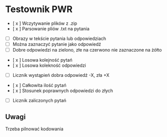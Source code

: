 # Testownik PWR 
- [ x ] Wczytywanie plików z .zip
- [ x ] Parsowanie pliów .txt na pytania
- [ ] Obrazy w tekście pytania lub odpowiedziach
- [ ] Można zaznaczyć pytanie jako odpowiedź
- [ ] Dobre odpowiedzi na zielono, złe na czerwono nie zaznaczone na żółto
- [ x ] Losowa kolejność pytań
- [ x ] Losowa kolekność odpowiedzi
- [ ] Licznik wystąpień dobra odpowiedź -X, zła +X
- [ x ] Całkowita ilość pytań
- [ x ] Stosunek poprawnych odpowiedzi do złych
- [ ] Licznik zaliczonych pytań

## Uwagi
Trzeba pilnować kodowania